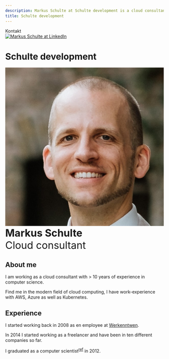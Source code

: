 ```yaml
---
description: Markus Schulte at Schulte development is a cloud consultant freelancer (AWS, Azure, GCP, cloud, architecture, Java) 
title: Schulte development
---
```


<div id="highlight-contact">
Kontakt<br />
  <a href="https://www.linkedin.com/in/markus-schulte" title="Markus Schulte at LinkedIn" target="_blank">
    <img alt="Markus Schulte at LinkedIn"
      src="https://upload.wikimedia.org/wikipedia/commons/thumb/c/ca/LinkedIn_logo_initials.png/256px-LinkedIn_logo_initials.png" 
      title="Markus Schulte at LinkedIn"></a>
</div>

# Schulte development

<div id="markus-portrait">
  <img alt="Markus Schulte" src="markus-schulte.1024x1024.jpg">
  <div style="font-size: xx-large">
    <span style="font-weight: bold">Markus Schulte</span><br>
    Cloud consultant
  </div>
</div>
<div class="clear-both"></div>

## About me

I am working as a cloud consultant with > 10 years of experience in computer science.

Find me in the modern field of cloud computing, I have work-experience with AWS, Azure as well as
Kubernetes.

## Experience

I started working back in 2008 as en employee at [Werkenntwen](https://en.wikipedia.org/wiki/Werkenntwen).

In 2014 I started working as a freelancer and have been in ten different companies so far.

I graduated as a computer 
scientist<sup><a href="https://drive.google.com/file/d/1EeE1uQQuspgPp41OFhpIKjGJM_Ze1NHK/view?usp=sharing" target="_blank">ref</a></sup> 
in 2012.